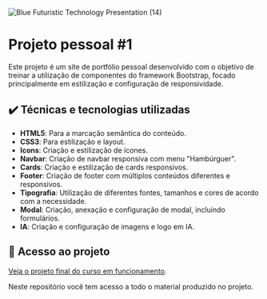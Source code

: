 
![Blue Futuristic Technology Presentation (14)](https://github.com/lshv04/projetopessoal2/assets/169161949/4e7bf034-2ddd-4b8e-b0dc-61a33e8da33f)




# Projeto pessoal #1

Este projeto é um site de portfólio pessoal desenvolvido com o objetivo de treinar a utilização de componentes do framework Bootstrap, focado principalmente em estilização e configuração de responsividade.

## ✔️ Técnicas e tecnologias utilizadas
- **HTML5**: Para a marcação semântica do conteúdo.    
- **CSS3**: Para estilização e layout.  
- **Icons**: Criação e estilização de ícones.  
- **Navbar**: Criação de navbar responsiva com menu "Hambúrguer".
- **Cards**: Criação e estilização de cards responsivos.  
- **Footer**: Criação de footer com múltiplos conteúdos diferentes e responsivos.  
- **Tipografia**: Utilização de diferentes fontes, tamanhos e cores de acordo com a necessidade.  
- **Modal**: Criação, anexação e configuração de modal, incluindo formulários.  
- **IA**: Criação e configuração de imagens e logo em IA.  


  

## 📁 Acesso ao projeto  

[Veja o projeto final do curso em funcionamento](https://lshv04.github.io/projetopessoal2/).

Neste repositório você tem acesso a todo o material produzido no projeto.


